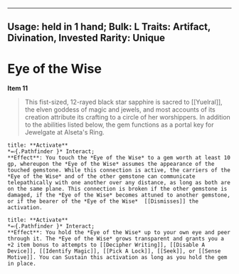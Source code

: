 
---
Usage: held in 1 hand;
Bulk: L
Traits: Artifact, Divination, Invested
Rarity: Unique
---

# Eye of the Wise

**Item 11**

> This fist-sized, 12-rayed black star sapphire is sacred to [[Yuelral]], the elven goddess of magic and jewels, and most accounts of its creation attribute its crafting to a circle of her worshippers. In addition to the abilities listed below, the gem functions as a portal key for Jewelgate at Alseta's Ring.

```ad-embed-ability
title: **Activate**
*⬻{.Pathfinder }* Interact; 
**Effect**: You touch the *Eye of the Wise* to a gem worth at least 10 gp, whereupon the *Eye of the Wise* assumes the appearance of the touched gemstone. While this connection is active, the carriers of the *Eye of the Wise* and of the other gemstone can communicate telepathically with one another over any distance, as long as both are on the same plane. This connection is broken if the other gemstone is damaged, if the *Eye of the Wise* becomes attuned to another gemstone, or if the bearer of the *Eye of the Wise*  [[Dismisses]] the activation.

```

```ad-embed-ability
title: **Activate**
*⬻{.Pathfinder }* Interact; 
**Effect**: You hold the *Eye of the Wise* up to your own eye and peer through it. The *Eye of the Wise* grows transparent and grants you a +2 item bonus to attempts to [[Decipher Writing]], [[Disable A Device]], [[Identify Magic]], [[Pick A Lock]], [[Seek]], or [[Sense Motive]]. You can Sustain this activation as long as you hold the gem in place.

```
